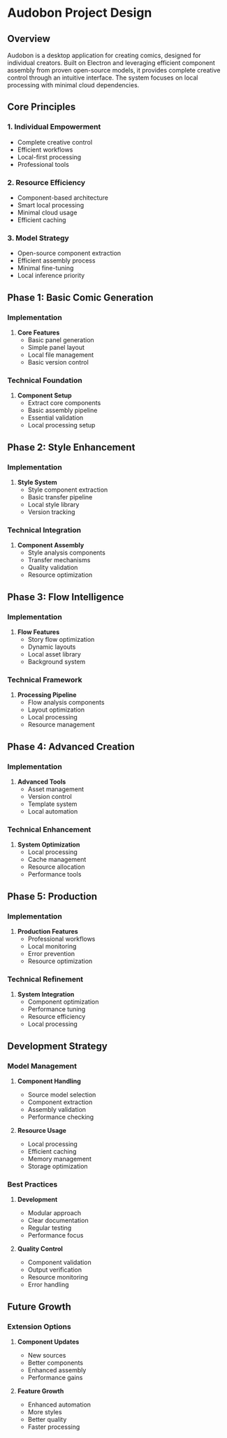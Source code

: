 # Audobon Project Design

## Overview
Audobon is a desktop application for creating comics, designed for individual creators. Built on Electron and leveraging efficient component assembly from proven open-source models, it provides complete creative control through an intuitive interface. The system focuses on local processing with minimal cloud dependencies.

## Core Principles

### 1. Individual Empowerment
- Complete creative control
- Efficient workflows
- Local-first processing
- Professional tools

### 2. Resource Efficiency
- Component-based architecture
- Smart local processing
- Minimal cloud usage
- Efficient caching

### 3. Model Strategy
- Open-source component extraction
- Efficient assembly process
- Minimal fine-tuning
- Local inference priority

## Phase 1: Basic Comic Generation

### Implementation
1. **Core Features**
   - Basic panel generation
   - Simple panel layout
   - Local file management
   - Basic version control

### Technical Foundation
1. **Component Setup**
   - Extract core components
   - Basic assembly pipeline
   - Essential validation
   - Local processing setup

## Phase 2: Style Enhancement

### Implementation
1. **Style System**
   - Style component extraction
   - Basic transfer pipeline
   - Local style library
   - Version tracking

### Technical Integration
1. **Component Assembly**
   - Style analysis components
   - Transfer mechanisms
   - Quality validation
   - Resource optimization

## Phase 3: Flow Intelligence

### Implementation
1. **Flow Features**
   - Story flow optimization
   - Dynamic layouts
   - Local asset library
   - Background system

### Technical Framework
1. **Processing Pipeline**
   - Flow analysis components
   - Layout optimization
   - Local processing
   - Resource management

## Phase 4: Advanced Creation

### Implementation
1. **Advanced Tools**
   - Asset management
   - Version control
   - Template system
   - Local automation

### Technical Enhancement
1. **System Optimization**
   - Local processing
   - Cache management
   - Resource allocation
   - Performance tools

## Phase 5: Production

### Implementation
1. **Production Features**
   - Professional workflows
   - Local monitoring
   - Error prevention
   - Resource optimization

### Technical Refinement
1. **System Integration**
   - Component optimization
   - Performance tuning
   - Resource efficiency
   - Local processing

## Development Strategy

### Model Management
1. **Component Handling**
   - Source model selection
   - Component extraction
   - Assembly validation
   - Performance checking

2. **Resource Usage**
   - Local processing
   - Efficient caching
   - Memory management
   - Storage optimization

### Best Practices

1. **Development**
   - Modular approach
   - Clear documentation
   - Regular testing
   - Performance focus

2. **Quality Control**
   - Component validation
   - Output verification
   - Resource monitoring
   - Error handling

## Future Growth

### Extension Options
1. **Component Updates**
   - New sources
   - Better components
   - Enhanced assembly
   - Performance gains

2. **Feature Growth**
   - Enhanced automation
   - More styles
   - Better quality
   - Faster processing